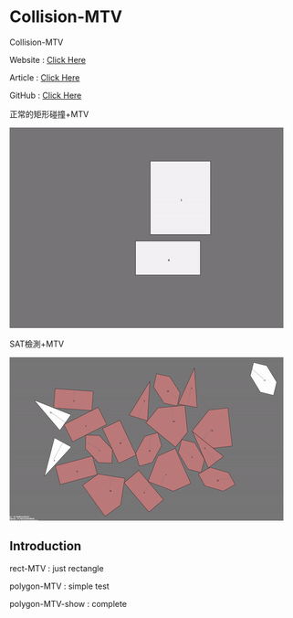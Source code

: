 # Collision-MTV

Collision-MTV

Website : [Click Here](http://davidhsu666.com)

Article : [Click Here](http://davidhsu666.com/315/gamecollisiondetection)

GitHub : [Click Here](https://github.com/md9830415)

正常的矩形碰撞+MTV

![AllText](example1.gif)

SAT檢測+MTV

![AllText](example2.gif)

## Introduction

rect-MTV : just rectangle

polygon-MTV : simple test

polygon-MTV-show : complete